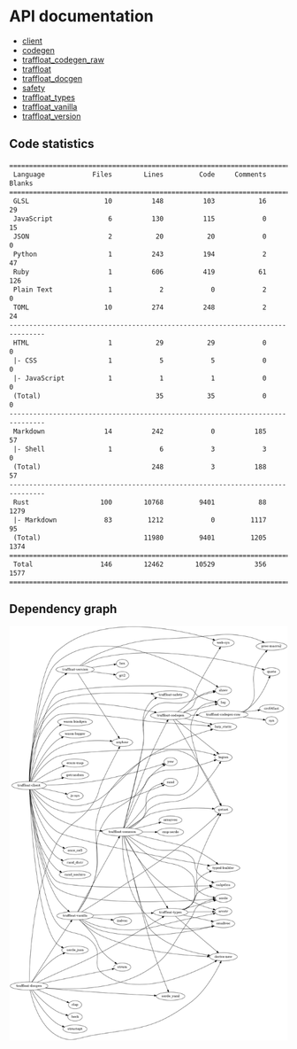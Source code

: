 # API documentation
- [client](./client)
- [codegen](./codegen)
- [traffloat_codegen_raw](./traffloat_codegen_raw)
- [traffloat](./traffloat)
- [traffloat_docgen](./traffloat_docgen)
- [safety](./safety)
- [traffloat_types](./traffloat_types)
- [traffloat_vanilla](./traffloat_vanilla)
- [traffloat_version](./traffloat_version)

## Code statistics
```
===============================================================================
 Language            Files        Lines         Code     Comments       Blanks
===============================================================================
 GLSL                   10          148          103           16           29
 JavaScript              6          130          115            0           15
 JSON                    2           20           20            0            0
 Python                  1          243          194            2           47
 Ruby                    1          606          419           61          126
 Plain Text              1            2            0            2            0
 TOML                   10          274          248            2           24
-------------------------------------------------------------------------------
 HTML                    1           29           29            0            0
 |- CSS                  1            5            5            0            0
 |- JavaScript           1            1            1            0            0
 (Total)                             35           35            0            0
-------------------------------------------------------------------------------
 Markdown               14          242            0          185           57
 |- Shell                1            6            3            3            0
 (Total)                            248            3          188           57
-------------------------------------------------------------------------------
 Rust                  100        10768         9401           88         1279
 |- Markdown            83         1212            0         1117           95
 (Total)                          11980         9401         1205         1374
===============================================================================
 Total                 146        12462        10529          356         1577
===============================================================================
```

## Dependency graph
![](./depgraph.png)
